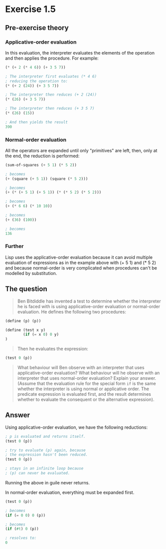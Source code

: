 # Exercise 1.5

## Pre-exercise theory

### Applicative-order evaluation

In this evaluation, the interpreter evaluates the elements of the operation
and then applies the procedure. For example:

```scm
(* (+ 2 (* 4 6)) (+ 3 5 7))

; The interpreter first evaluates (* 4 6)
; reducing the operation to:
(* (+ 2 (24)) (+ 3 5 7))

; The interpreter then reduces (+ 2 (24))
(* (26) (+ 3 5 7))

; The interpreter then reduces (+ 3 5 7)
(* (26) (15))

; And then yields the result
390
```

### Normal-order evaluation

All the operators are expanded until only "primitives" are left, then, only at
the end, the reduction is performed:

```scm
(sum-of-squares (+ 5 1) (* 5 2))

; becomes
(+ (square (+ 5 1)) (square (* 5 2)))

; becomes
(+ (* (+ 5 1) (+ 5 1)) (* (* 5 2) (* 5 2)))

; becomes
(+ (* 6 6) (* 10 10))

; becomes
(+ (36) (100))

; becomes
136
```

### Further

Lisp uses the applicative-order evaluation because it can avoid multiple
evaluation of expressions as in the example above with (+ 5 1) and (* 5 2) and
because normal-order is very complicated when procedures can't be modelled by
substitution.


## The question

> Ben Bitdiddle has invented a test to determine whether the interpreter he is
> faced with is using applicative-order evaluation or normal-order evaluation.
> He defines the following two procedures:

```scm
(define (p) (p))

(define (test x y)
        (if (= x 0) 0 y)
)
```

> Then he evaluates the expression:

```scm
(test 0 (p))
```

> What behaviour will Ben observe with an interpreter that uses
> applicative-order evaluation? What behaviour will he observe with an
> interpreter that uses normal-order evaluation? Explain your answer. (Assume
> that the evaluation rule for the special form `if` is the same whether the
> interpreter is using normal or applicative order. The predicate expression is
> evaluated first, and the result determines whether to evaluate the consequent
> or the alternative expression).

## Answer

Using applicative-order evaluation, we have the following reductions:


```scm
; p is evaluated and returns itself.
(test 0 (p))

; try to evaluate (p) again, because
; the expression hasn't been reduced.
(test 0 (p))

; stays in an infinite loop because
; (p) can never be evaluated.
```

Running the above in guile never returns.

In normal-order evaluation, everything must be expanded first.

```scm
(test 0 (p))

; becomes
(if (= 0 0) 0 (p))

; becomes
(if (#t) 0 (p))

; resolves to:
0
```

